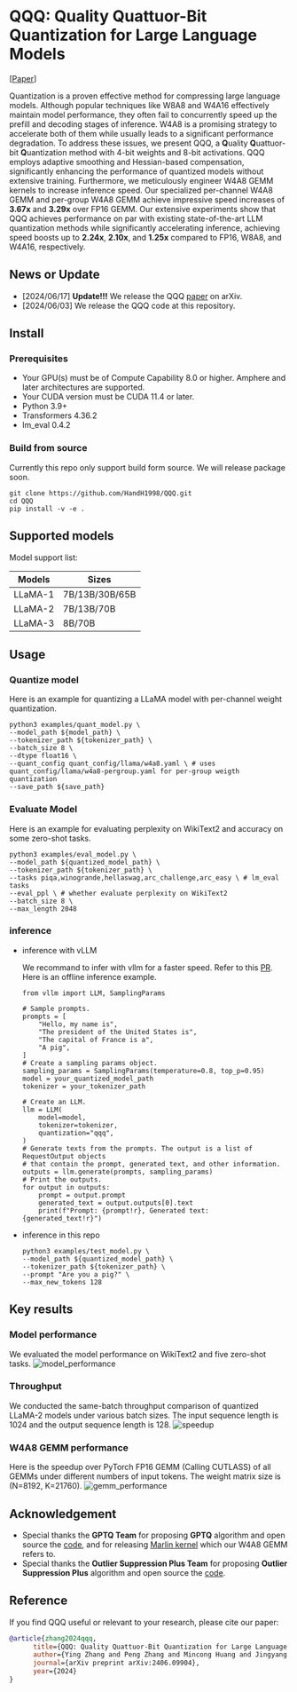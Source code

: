 # QQQ: Quality Quattuor-Bit Quantization for Large Language Models
[[Paper](https://arxiv.org/pdf/2406.09904)]

Quantization is a proven effective method for compressing large language models. Although popular techniques like W8A8 and W4A16 effectively maintain model performance, they often fail to concurrently speed up the prefill and decoding stages of inference. W4A8 is a promising strategy to accelerate both of them while usually leads to a significant performance degradation.
To address these issues, we present QQQ, a **Q**uality **Q**uattuor-bit **Q**uantization method with 4-bit weights and 8-bit activations. QQQ employs adaptive smoothing and Hessian-based compensation, significantly enhancing the performance of quantized models without extensive training.
Furthermore, we meticulously engineer W4A8 GEMM kernels to increase inference speed. 
Our specialized per-channel W4A8 GEMM and per-group W4A8 GEMM achieve impressive speed increases of **3.67x** and **3.29x** over FP16 GEMM.
Our extensive experiments show that QQQ achieves performance on par with existing state-of-the-art LLM quantization methods while significantly accelerating inference, achieving speed boosts up to **2.24x**, **2.10x**, and **1.25x** compared to FP16, W8A8, and W4A16, respectively.

## News or Update
- [2024/06/17] **Update!!!** We release the QQQ [paper](https://arxiv.org/pdf/2406.09904) on arXiv.
- [2024/06/03] We release the QQQ code at this repository.

## Install
### Prerequisites
- Your GPU(s) must be of Compute Capability 8.0 or higher. Amphere and later architectures are supported.
- Your CUDA version must be CUDA 11.4 or later.
- Python 3.9+
- Transformers 4.36.2
- lm_eval 0.4.2
### Build from source
Currently this repo only support build form source. We will release package soon.

```
git clone https://github.com/HandH1998/QQQ.git
cd QQQ
pip install -v -e .
```

## Supported models
Model support list:

| Models   | Sizes                       |
| ---------| ----------------------------|
| LLaMA-1  | 7B/13B/30B/65B              |
| LLaMA-2  | 7B/13B/70B                  |
| LLaMA-3  | 8B/70B                      |

## Usage
### Quantize model
Here is an example for quantizing a LLaMA model with per-channel weight quantization.
```
python3 examples/quant_model.py \
--model_path ${model_path} \
--tokenizer_path ${tokenizer_path} \
--batch_size 8 \
--dtype float16 \
--quant_config quant_config/llama/w4a8.yaml \ # uses quant_config/llama/w4a8-pergroup.yaml for per-group weigth quantization
--save_path ${save_path}
```
### Evaluate Model
Here is an example for evaluating perplexity on WikiText2 and accuracy on some zero-shot tasks.
```
python3 examples/eval_model.py \
--model_path ${quantized_model_path} \
--tokenizer_path ${tokenizer_path} \
--tasks piqa,winogrande,hellaswag,arc_challenge,arc_easy \ # lm_eval tasks
--eval_ppl \ # whether evaluate perplexity on WikiText2
--batch_size 8 \
--max_length 2048 
```
### inference
- inference with vLLM 

  We recommand to infer with vllm for a faster speed. Refer to this [PR](https://github.com/vllm-project/vllm/pull/5218). Here is an offline inference example.
  ```
  from vllm import LLM, SamplingParams

  # Sample prompts.
  prompts = [
      "Hello, my name is",
      "The president of the United States is",
      "The capital of France is a",
      "A pig",
  ]
  # Create a sampling params object.
  sampling_params = SamplingParams(temperature=0.8, top_p=0.95)
  model = your_quantized_model_path
  tokenizer = your_tokenizer_path

  # Create an LLM.
  llm = LLM(
      model=model,
      tokenizer=tokenizer,
      quantization="qqq",
  )
  # Generate texts from the prompts. The output is a list of RequestOutput objects
  # that contain the prompt, generated text, and other information.
  outputs = llm.generate(prompts, sampling_params)
  # Print the outputs.
  for output in outputs:
      prompt = output.prompt
      generated_text = output.outputs[0].text
      print(f"Prompt: {prompt!r}, Generated text: {generated_text!r}")

  ```
  

- inference in this repo
  ```
  python3 examples/test_model.py \
  --model_path ${quantized_model_path} \
  --tokenizer_path ${tokenizer_path} \
  --prompt "Are you a pig?" \
  --max_new_tokens 128
  ```

## Key results
### Model performance
We evaluated the model performance on WikiText2 and five zero-shot tasks.
![model_performance](assets/figures/model_performance.png)
### Throughput
We conducted the same-batch throughput comparison of quantized LLaMA-2 models under various batch sizes. The input sequence length is 1024 and the output sequence length is 128.
![speedup](assets/figures/speedup.png)
### W4A8 GEMM performance
Here is the speedup over PyTorch FP16 GEMM (Calling CUTLASS) of all GEMMs under different numbers of input tokens. The weight matrix size is (N=8192, K=21760).
![gemm_performance](assets/figures/gemm_performance.png)

## Acknowledgement
- Special thanks the **GPTQ Team** for proposing **GPTQ** algorithm and open source the [code](https://github.com/IST-DASLab/gptq), and for releasing [Marlin kernel](https://github.com/IST-DASLab/marlin) which our W4A8 GEMM refers to.
- Special thanks the **Outlier Suppression Plus Team** for proposing **Outlier Suppression Plus** algorithm and open source the [code](https://github.com/ModelTC/Outlier_Suppression_Plus/tree/main).

## Reference
If you find QQQ useful or relevant to your research, please cite our paper:

```bibtex
@article{zhang2024qqq,
      title={QQQ: Quality Quattuor-Bit Quantization for Large Language Models}, 
      author={Ying Zhang and Peng Zhang and Mincong Huang and Jingyang Xiang and Yujie Wang and Chao Wang and Yineng Zhang and Lei Yu and Chuan Liu and Wei Lin},
      journal={arXiv preprint arXiv:2406.09904},
      year={2024}
}

```
